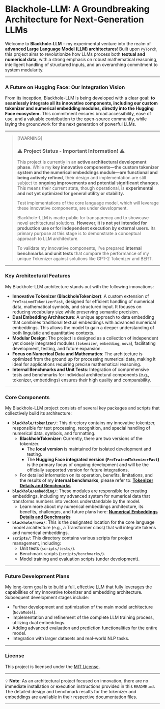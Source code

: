 # Blackhole-LLM: A Groundbreaking Architecture for Next-Generation LLMs

Welcome to **Blackhole-LLM** – my experimental venture into the realm of **advanced Large Language Model (LLM) architectures**\! Built upon `PyTorch`, this project aims to revolutionize how LLMs process both **textual and numerical data**, with a strong emphasis on robust mathematical reasoning, intelligent handling of structured inputs, and an overarching commitment to system modularity.

-----

### **A Future on Hugging Face: Our Integration Vision**

From its inception, Blackhole-LLM is being developed with a clear goal: **to seamlessly integrate all its innovative components, including our custom tokenizer and numerical embedding modules, directly into the Hugging Face ecosystem.** This commitment ensures broad accessibility, ease of use, and a valuable contribution to the open-source community, while laying the groundwork for the next generation of powerful LLMs.

-----

> [\!WARNING]
>
> ### ⚠️ Project Status - Important Information\! ⚠️
>
> This project is currently in an **active architectural development phase**. While my **key innovative components—the custom tokenizer system and the numerical embeddings module—are functional and being actively refined**, their design and implementation are still subject to **ongoing improvements and potential significant changes**. This means their current state, though operational, is **experimental and not yet optimized for general utility or stability.**
>
> Test implementations of the core language model, which will leverage these innovative components, are under development.
>
> Blackhole-LLM is made public for transparency and to showcase novel architectural solutions. **However, it is not yet intended for production use or for independent execution by external users.** Its primary purpose at this stage is to demonstrate a conceptual approach to LLM architecture.
>
> To validate my innovative components, I've prepared **internal benchmarks and unit tests** that compare the performance of my unique Tokenizer against solutions like GPT-2 Tokenizer and BERT.

-----

### Key Architectural Features

My Blackhole-LLM architecture stands out with the following innovations:

  * **Innovative Tokenizer (BlackholeTokenizer)**: A custom extension of `PreTrainedTokenizerFast`, designed for efficient handling of numerical data, mathematical symbols, and structured input. It focuses on reducing vocabulary size while preserving semantic precision.
  * **Dual Embedding Architecture**: A unique approach to data embedding that combines traditional textual embeddings with advanced numerical embeddings. This allows the model to gain a deeper understanding of both linguistic and quantitative contexts.
  * **Modular Design**: The project is designed as a collection of independent yet closely integrated modules (`tokenizer`, `embedding`, `nova`), facilitating development, testing, and future expansion.
  * **Focus on Numerical Data and Mathematics**: The architecture is optimized from the ground up for processing numerical data, making it ideal for applications requiring precise mathematical reasoning.
  * **Internal Benchmarks and Unit Tests**: Integration of comprehensive tests and benchmarks for individual architectural components (e.g., tokenizer, embeddings) ensures their high quality and comparability.

-----

### Core Components

My Blackhole-LLM project consists of several key packages and scripts that collectively build its architecture:

  * **`blackhole/tokenizer/`**: This directory contains my innovative tokenizer, responsible for text processing, recognition, and special handling of numerical data, symbols, and formatting.
      * **BlackholeTokenizer**: Currently, there are two versions of the tokenizer.
          * The **local version** is maintained for isolated development and testing.
          * The **Hugging Face integrated version (`PreTrainedTokenizerFast`)** is the primary focus of ongoing development and will be the officially supported version for future integrations.
      * For detailed information on its operation, benefits, limitations, and the results of my **internal benchmarks**, please refer to: [**Tokenizer Details and Benchmarks**](https://github.com/Elwenor/Blackhole-LLM/blob/main/benchmark/TOKENIZER.md)
  * **`blackhole/embedding/`**: These modules are responsible for creating embeddings, including my advanced system for numerical data that transforms numbers into vectors understandable by the model.
      * Learn more about my numerical embeddings architecture, its benefits, challenges, and future plans here: [**Numerical Embeddings Details and Benchmarks**](https://github.com/Elwenor/Blackhole-LLM/blob/main/benchmark/EMBEDDING.md)
  * **`blackhole/nova/`**: This is the designated location for the core language model architecture (e.g., a Transformer class) that will integrate tokens and numerical embeddings.
  * **`scripts/`**: This directory contains various scripts for project management, including:
      * Unit tests (`scripts/tests/`).
      * Benchmark scripts (`scripts/benchmarks/`).
      * Model training and evaluation scripts (under development).

-----

### Future Development Plans

My long-term goal is to build a full, effective LLM that fully leverages the capabilities of my innovative tokenizer and embedding architecture. Subsequent development stages include:

  * Further development and optimization of the main model architecture (`NovaModel`).
  * Implementation and refinement of the complete LLM training process, utilizing dual embeddings.
  * Adding advanced evaluation and prediction functionalities for the entire model.
  * Integration with larger datasets and real-world NLP tasks.

-----

### License

This project is licensed under the [MIT License](https://www.google.com/search?q=LICENSE).

-----

💡 **Note**: As an architectural project focused on innovation, there are no immediate installation or execution instructions provided in this `README.md`. The detailed design and benchmark results for the tokenizer and embeddings are available in their respective documentation files.

-----